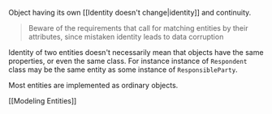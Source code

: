 Object having its own [[Identity doesn't change|identity]] and continuity.

> Beware of the requirements that call for matching entities
by their attributes, since mistaken identity leads to data corruption

Identity of two entities doesn't necessarily mean that objects have the same properties, or even the same class. For instance instance of `Respondent` class may be the same entity as some instance of `ResponsibleParty`.

Most entities are implemented as ordinary objects.

[[Modeling Entities]]